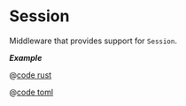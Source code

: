 # Session

Middleware that provides support for `Session`.

_**Example**_ 

<CodeGroup>
<CodeGroupItem title="main.rs" active>

@[code rust](../../../codes/session-login/src/main.rs)

</CodeGroupItem>
<CodeGroupItem title="Cargo.toml">

@[code toml](../../../codes/session-login/Cargo.toml)

</CodeGroupItem>
</CodeGroup>